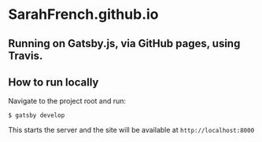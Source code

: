 # SarahFrench.github.io

## Running on Gatsby.js, via GitHub pages, using Travis.

## How to run locally

Navigate to the project root and run:

```shell
$ gatsby develop
```

This starts the server and the site will be available at `http://localhost:8000`